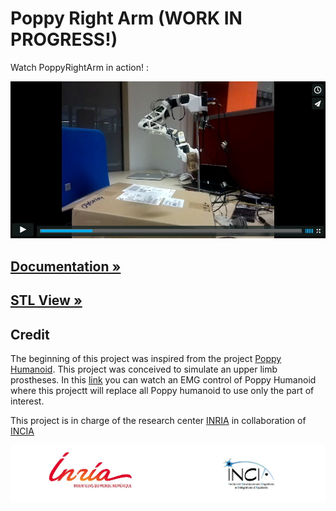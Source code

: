 # Poppy Right Arm (WORK IN PROGRESS!)

Watch PoppyRightArm in action! :

[![Little red ridning hood](doc/img/video.jpg)](https://vimeo.com/134843436 "Little red riding hood - Click to Watch!")

## [Documentation »](https://github.com/joelortizsosa/Poppy_Right_Arm_Creature/blob/master/doc/README.md)
## [STL View »](doc/stl/PoppyRightArm.STL)

## Credit

The beginning of this project was inspired from the project [Poppy Humanoid](https://www.poppy-project.org/?lang=fr). This project was conceived to simulate an upper limb prostheses. In this [link](https://vimeo.com/134840606) you can watch an EMG control of Poppy Humanoid where this projectt will replace all Poppy humanoid to use only the part of interest.

This project is in charge of the research center [INRIA](http://www.inria.fr/centre/bordeaux) in collaboration of [INCIA](http://www.incia.u-bordeaux1.fr/)


![credits](doc/img/credits.jpg)
